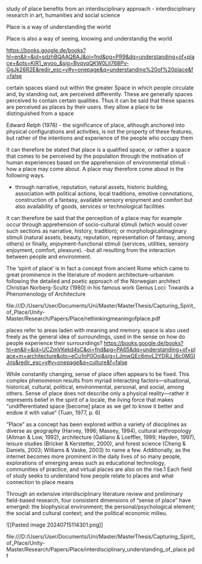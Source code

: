
study of place benefits from an interdisciplinary approach - interdisciplinary research in art, humanities and social science

Place is a way of understanding the world

Place is also a way of seeing, knowing and understandig the world 

https://books.google.de/books?hl=en&lr=&id=sdzhBQAAQBAJ&oi=fnd&pg=PR9&dq=understanding+of+place+&ots=KiR1_wyoo_&sig=ByqyqQKW0LIi768Pv-GgJk26R2E&redir_esc=y#v=onepage&q=understanding%20of%20place&f=false

certain spaces stand out within the greater Space in which people circulate and, by standing out, are perceived differently. These are generally spaces perceived to contain certain qualities. Thus it can be said that these spaces are perceived as places by their users.
they allow a place to be distinguished from a space

Edward Relph (1976) - the significance of place, although anchored into physical configurations and activities, is not the property of these features, but rather of the intentions and experience of the people who occupy them

It can therefore be stated that place is a qualified space, or rather a space that comes to be perceived by the population through the motivation of human experiences based on the apprehension of environmental stimuli - how a place may come about. A place may therefore come about in the following ways.
- through narrative, reputation, natural assets, historic building, association with political actions, local traditions, emotive connotations, construction of a fantasy, available sensory enjoyment and comfort but also availability of goods, services or technological facilities

It can therefore be said that the perception of a place may for example occur through apprehension of socio-cultural stimuli (which would cover such sections as narrative, history, tradition); or morphologicalimaginary stimuli (natural assets, beauty, reputation, representation of fantasy, among others) or finally, enjoyment-functional stimuli (services, utilities, sensory enjoyment, comfort, pleasure).
-but all resulting from the interaction between people and environment.

The ‘spirit of place’ is in fact a concept from ancient Rome which came to great prominence in the literature of modern architecture-urbanism following the detailed and poetic approach of the Norwegian architect Christian Norberg-Scultz (1980) in his famous work Genius Loci: Towards a Phenomenology of Architecture

file:///D:/Users/User/Documents/Uni/Master/MasterThesis/Capturing_Spirit_of_Place/Unity-Master/Research/Papers/Place/rethinkingmeaningofplace.pdf

places refer to areas laden with meaning and memory. 
space is also used freely as the general idea of surroundings, used in the sense on how do people experience  their surroundings?
https://books.google.de/books?hl=en&lr=&id=UCZmVKekd4sC&oi=fnd&pg=PA65&dq=understanding+of+place+in+architecture&ots=eCu1nP0Ooj&sig=LJmwQEc6mvL2YDRJ_I6c0MGIJns&redir_esc=y#v=onepage&q=culture&f=false


While constantly changing, sense of place often appears to be fixed. This complex phenomenon results from myriad interacting factors—situational, historical, cultural, political, environmental, personal, and social, among others. 
Sense of place does not describe only a physical reality—rather it represents belief in the spirit of a locale, the living force that makes “undifferentiated space [become] place as we get to know it better and endow it with value” (Tuan, 1977, p. 6)

“Place” as a concept has been explored within a variety of disciplines as diverse as geography (Harvey, 1996; Massey, 1994), cultural anthropology (Altman & Low, 1992), architecture (Galliano & Loeffler, 1999; Hayden, 1997), leisure studies (Bricker & Kerstetter, 2000), and forest science (Cheng & Daniels, 2003; Williams & Vaske, 2003) to name a few. Additionally, as the internet becomes more prominent in the daily lives of so many people, explorations of emerging areas such as educational technology, communities of practice, and virtual places are also on the rise.1 Each field of study seeks to understand how people relate to places and what connection to place means

Through an extensive interdisciplinary literature review and preliminary field-based research, four consistent dimensions of “sense of place” have emerged: the biophysical environment; the personal/psychological element; the social and cultural context; and the political economic milieu.

![[Pasted image 20240715114301.png]]

file:///D:/Users/User/Documents/Uni/Master/MasterThesis/Capturing_Spirit_of_Place/Unity-Master/Research/Papers/Place/interdisciplinary_understanding_of_place.pdf